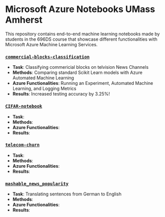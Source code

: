 # Microsoft Azure Notebooks UMass Amherst
This repository contains end-to-end machine learning notebooks made by students in the 696DS course that showcase different functionalities with Microsoft Azure Machine Learning Services. 

### [`commercial-blocks-classification`](https://github.com/katiehouse3/microsoft-azure-ml-notebooks/blob/master/commercial-blocks-classification/classifying-commercial-blocks.ipynb)
* **Task**: Classifying commericial blocks on telvision News Channels
* **Methods**: Comparing standard Scikit Learn models with Azure Automated Machine Learning 
* **Azure Functionalities**: Running an Experiment, Automated Machine Learning, and Logging Metrics
* **Results**: Increased testing accuracy by 3.25%!

### [`CIFAR-notebook`](https://github.com/katiehouse3/microsoft-azure-ml-notebooks/tree/master/CIFAR-notebook)
* **Task**: 
* **Methods**: 
* **Azure Functionalities**: 
* **Results**: 

### [`telecom-churn`](https://github.com/katiehouse3/microsoft-azure-ml-notebooks/blob/master/telecom-churn/Telecom%20Churn.ipynb)
* **Task**: 
* **Methods**: 
* **Azure Functionalities**: 
* **Results**: 

### [`mashable_news_popularity`](https://github.com/katiehouse3/microsoft-azure-ml-notebooks/blob/master/mashable-news-popularity/mashable_news_popularity.ipynb)
* **Task**: Translating sentences from German to English
* **Methods**:
* **Azure Functionalities**: 
* **Results**:
